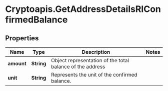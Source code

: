 # Cryptoapis.GetAddressDetailsRIConfirmedBalance

## Properties

Name | Type | Description | Notes
------------ | ------------- | ------------- | -------------
**amount** | **String** | Object representation of the total balance of the address | 
**unit** | **String** | Represents the unit of the confirmed balance. | 



